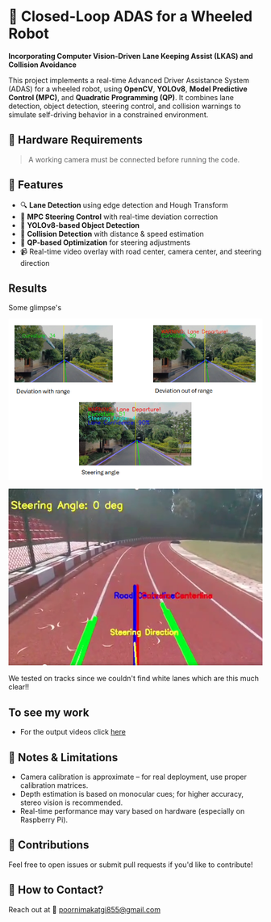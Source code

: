 # 🤖 Closed-Loop ADAS for a Wheeled Robot

**Incorporating Computer Vision-Driven Lane Keeping Assist (LKAS) and Collision Avoidance**

This project implements a real-time Advanced Driver Assistance System (ADAS) for a wheeled robot, using **OpenCV**, **YOLOv8**, **Model Predictive Control (MPC)**, and **Quadratic Programming (QP)**. It combines lane detection, object detection, steering control, and collision warnings to simulate self-driving behavior in a constrained environment.

## 📸 Hardware Requirements

> A working camera must be connected before running the code.

## 🧠 Features

- 🔍 **Lane Detection** using edge detection and Hough Transform
- 🧭 **MPC Steering Control** with real-time deviation correction
- 🚗 **YOLOv8-based Object Detection**
- 🛑 **Collision Detection** with distance & speed estimation
- 📐 **QP-based Optimization** for steering adjustments
- 📹 Real-time video overlay with road center, camera center, and steering direction

## Results

Some glimpse's

![Lane Detection](https://github.com/Poornima855/Closed-loop-ADAS-for-a-wheeled-robot/blob/main/Resulting_Frames.png)

![Lane Detection and Object Warning](https://github.com/Poornima855/Closed-loop-ADAS-for-a-wheeled-robot/blob/main/Realtime_ResultFrame.png)

We tested on tracks since we couldn't find white lanes which are this much clear!!

## To see my work 

- For the output videos click [here](https://indianinstituteofscience-my.sharepoint.com/:f:/g/personal/poornima2024_iisc_ac_in/Es_9WTYb5ANHowumBLal7vEBPv1qeUf7_jYrNN4k3t8Riw?e=abarYq)

## 📌 Notes & Limitations

- Camera calibration is approximate – for real deployment, use proper calibration matrices.
- Depth estimation is based on monocular cues; for higher accuracy, stereo vision is recommended.
- Real-time performance may vary based on hardware (especially on Raspberry Pi).

## 🤝 Contributions

Feel free to open issues or submit pull requests if you'd like to contribute!

## 📄 How to Contact?

Reach out at 📧 poornimakatgi855@gmail.com
